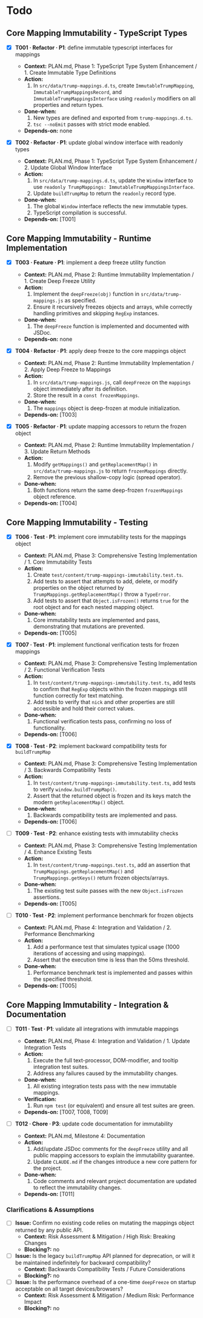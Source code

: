# Todo

## Core Mapping Immutability - TypeScript Types
- [x] **T001 · Refactor · P1**: define immutable typescript interfaces for mappings
    - **Context:** PLAN.md, Phase 1: TypeScript Type System Enhancement / 1. Create Immutable Type Definitions
    - **Action:**
        1. In `src/data/trump-mappings.d.ts`, create `ImmutableTrumpMapping`, `ImmutableTrumpMappingsRecord`, and `ImmutableTrumpMappingsInterface` using `readonly` modifiers on all properties and return types.
    - **Done‑when:**
        1. New types are defined and exported from `trump-mappings.d.ts`.
        2. `tsc --noEmit` passes with strict mode enabled.
    - **Depends‑on:** none

- [x] **T002 · Refactor · P1**: update global window interface with readonly types
    - **Context:** PLAN.md, Phase 1: TypeScript Type System Enhancement / 2. Update Global Window Interface
    - **Action:**
        1. In `src/data/trump-mappings.d.ts`, update the `Window` interface to use `readonly TrumpMappings: ImmutableTrumpMappingsInterface`.
        2. Update `buildTrumpMap` to return the `readonly` record type.
    - **Done‑when:**
        1. The global `Window` interface reflects the new immutable types.
        2. TypeScript compilation is successful.
    - **Depends‑on:** [T001]

## Core Mapping Immutability - Runtime Implementation
- [x] **T003 · Feature · P1**: implement a deep freeze utility function
    - **Context:** PLAN.md, Phase 2: Runtime Immutability Implementation / 1. Create Deep Freeze Utility
    - **Action:**
        1. Implement the `deepFreeze(obj)` function in `src/data/trump-mappings.js` as specified.
        2. Ensure it recursively freezes objects and arrays, while correctly handling primitives and skipping `RegExp` instances.
    - **Done‑when:**
        1. The `deepFreeze` function is implemented and documented with JSDoc.
    - **Depends‑on:** none

- [x] **T004 · Refactor · P1**: apply deep freeze to the core mappings object
    - **Context:** PLAN.md, Phase 2: Runtime Immutability Implementation / 2. Apply Deep Freeze to Mappings
    - **Action:**
        1. In `src/data/trump-mappings.js`, call `deepFreeze` on the `mappings` object immediately after its definition.
        2. Store the result in a `const frozenMappings`.
    - **Done‑when:**
        1. The `mappings` object is deep-frozen at module initialization.
    - **Depends‑on:** [T003]

- [x] **T005 · Refactor · P1**: update mapping accessors to return the frozen object
    - **Context:** PLAN.md, Phase 2: Runtime Immutability Implementation / 3. Update Return Methods
    - **Action:**
        1. Modify `getMappings()` and `getReplacementMap()` in `src/data/trump-mappings.js` to return `frozenMappings` directly.
        2. Remove the previous shallow-copy logic (spread operator).
    - **Done‑when:**
        1. Both functions return the same deep-frozen `frozenMappings` object reference.
    - **Depends‑on:** [T004]

## Core Mapping Immutability - Testing
- [x] **T006 · Test · P1**: implement core immutability tests for the mappings object
    - **Context:** PLAN.md, Phase 3: Comprehensive Testing Implementation / 1. Core Immutability Tests
    - **Action:**
        1. Create `test/content/trump-mappings-immutability.test.ts`.
        2. Add tests to assert that attempts to add, delete, or modify properties on the object returned by `TrumpMappings.getReplacementMap()` throw a `TypeError`.
        3. Add tests to assert that `Object.isFrozen()` returns `true` for the root object and for each nested mapping object.
    - **Done‑when:**
        1. Core immutability tests are implemented and pass, demonstrating that mutations are prevented.
    - **Depends‑on:** [T005]

- [x] **T007 · Test · P1**: implement functional verification tests for frozen mappings
    - **Context:** PLAN.md, Phase 3: Comprehensive Testing Implementation / 2. Functional Verification Tests
    - **Action:**
        1. In `test/content/trump-mappings-immutability.test.ts`, add tests to confirm that `RegExp` objects within the frozen mappings still function correctly for text matching.
        2. Add tests to verify that `nick` and other properties are still accessible and hold their correct values.
    - **Done‑when:**
        1. Functional verification tests pass, confirming no loss of functionality.
    - **Depends‑on:** [T006]

- [x] **T008 · Test · P2**: implement backward compatibility tests for `buildTrumpMap`
    - **Context:** PLAN.md, Phase 3: Comprehensive Testing Implementation / 3. Backwards Compatibility Tests
    - **Action:**
        1. In `test/content/trump-mappings-immutability.test.ts`, add tests to verify `window.buildTrumpMap()`.
        2. Assert that the returned object is frozen and its keys match the modern `getReplacementMap()` object.
    - **Done‑when:**
        1. Backwards compatibility tests are implemented and pass.
    - **Depends‑on:** [T006]

- [ ] **T009 · Test · P2**: enhance existing tests with immutability checks
    - **Context:** PLAN.md, Phase 3: Comprehensive Testing Implementation / 4. Enhance Existing Tests
    - **Action:**
        1. In `test/content/trump-mappings.test.ts`, add an assertion that `TrumpMappings.getReplacementMap()` and `TrumpMappings.getKeys()` return frozen objects/arrays.
    - **Done‑when:**
        1. The existing test suite passes with the new `Object.isFrozen` assertions.
    - **Depends‑on:** [T005]

- [ ] **T010 · Test · P2**: implement performance benchmark for frozen objects
    - **Context:** PLAN.md, Phase 4: Integration and Validation / 2. Performance Benchmarking
    - **Action:**
        1. Add a performance test that simulates typical usage (1000 iterations of accessing and using mappings).
        2. Assert that the execution time is less than the 50ms threshold.
    - **Done‑when:**
        1. Performance benchmark test is implemented and passes within the specified threshold.
    - **Depends‑on:** [T005]

## Core Mapping Immutability - Integration & Documentation
- [ ] **T011 · Test · P1**: validate all integrations with immutable mappings
    - **Context:** PLAN.md, Phase 4: Integration and Validation / 1. Update Integration Tests
    - **Action:**
        1. Execute the full text-processor, DOM-modifier, and tooltip integration test suites.
        2. Address any failures caused by the immutability changes.
    - **Done‑when:**
        1. All existing integration tests pass with the new immutable mappings.
    - **Verification:**
        1. Run `npm test` (or equivalent) and ensure all test suites are green.
    - **Depends‑on:** [T007, T008, T009]

- [ ] **T012 · Chore · P3**: update code documentation for immutability
    - **Context:** PLAN.md, Milestone 4: Documentation
    - **Action:**
        1. Add/update JSDoc comments for the `deepFreeze` utility and all public mapping accessors to explain the immutability guarantee.
        2. Update `CLAUDE.md` if the changes introduce a new core pattern for the project.
    - **Done‑when:**
        1. Code comments and relevant project documentation are updated to reflect the immutability changes.
    - **Depends‑on:** [T011]

### Clarifications & Assumptions
- [ ] **Issue:** Confirm no existing code relies on mutating the mappings object returned by any public API.
    - **Context:** Risk Assessment & Mitigation / High Risk: Breaking Changes
    - **Blocking?:** no
- [ ] **Issue:** Is the legacy `buildTrumpMap` API planned for deprecation, or will it be maintained indefinitely for backward compatibility?
    - **Context:** Backwards Compatibility Tests / Future Considerations
    - **Blocking?:** no
- [ ] **Issue:** Is the performance overhead of a one-time `deepFreeze` on startup acceptable on all target devices/browsers?
    - **Context:** Risk Assessment & Mitigation / Medium Risk: Performance Impact
    - **Blocking?:** no